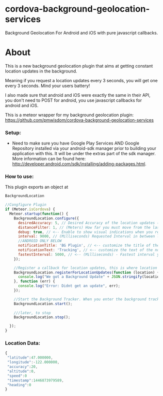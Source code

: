 # cordova-background-geolocation-services
Background Geolocation For Android and iOS with pure javascript callbacks.

# About
This is a new background geolocation plugin that aims at getting constant location updates in the background. 

Meaning if you request a location updates every 3 seconds, you will get one every 3 seconds. Mind your users battery!

I also made sure that android and iOS were exactly the same in their API, you don't need to POST for android, you use javascript callbacks for android and iOS.

This is a meteor wrapper for my background geolocation plugin:
https://github.com/pmwisdom/cordova-background-geolocation-services



### Setup:
* Need to make sure you have Google Play Services AND Google Repository installed via your android-sdk manager prior to building your application with this. It will be under the extras part of the sdk manager. More information can be found here: http://developer.android.com/sdk/installing/adding-packages.html.

### How to use: 

This plugin exports an object at 
````javascript
BackgroundLocation
````

````javascript
//Congfigure Plugin
if (Meteor.isCordova) {
  Meteor.startup(function() {
    BackgroundLocation.configure({
      desiredAccuracy: 5, // Desired Accuracy of the location updates (lower means more accurate but more battery consumption)
      distanceFilter: 1, // (Meters) How far you must move from the last point to trigger a location update
      debug: true, // <-- Enable to show visual indications when you receive a background location update
      interval: 9000, // (Milliseconds) Requested Interval in between location updates.
      //ANDROID ONLY BELOW
      notificationTitle: 'BG Plugin', // <-- customize the title of the notification
      notificationText: 'Tracking', // <-- customize the text of the notification
      fastestInterval: 5000, // <-- (Milliseconds) - Fastest interval your app / server can handle updates
    });

    //Register a callback for location updates, this is where location objects will be sent in the background
    BackgroundLocation.registerForLocationUpdates(function (location) {
      console.log("We got a Background Update" + JSON.stringify(location));
    }, function (err) {
      console.log("Error: Didnt get an update", err);
    });

    //Start the Background Tracker. When you enter the background tracking will start, and stop when you enter the foreground.
    BackgroundLocation.start();
    
    ///later, to stop
    BackgroundLocation.stop();

  });
}

````

### Location Data:

````javascript
{
 "latitude":47.000000,
 "longitude":-122.000000,
 "accuracy":20,
 "altitude":0,
 "speed":0
 "timestamp":1446873979589,
 "heading":0
}
````
